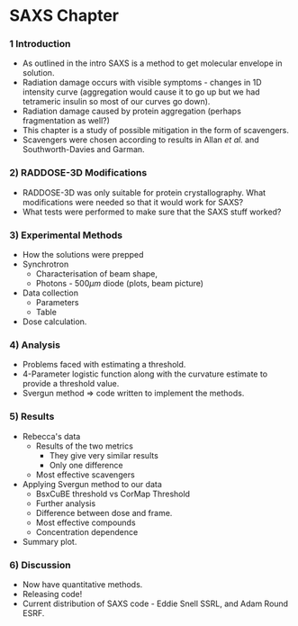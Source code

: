 # SAXS Chapter

### 1 Introduction
 - As outlined in the intro SAXS is a method to get molecular envelope in solution.   
 - Radiation damage occurs with visible symptoms - changes in 1D intensity curve (aggregation would cause it to go up but we had tetrameric insulin so most of our curves go down).
 - Radiation damage caused by protein aggregation (perhaps fragmentation as well?)
 - This chapter is a study of possible mitigation in the form of scavengers.
 - Scavengers were chosen according to results in Allan *et al.* and Southworth-Davies and Garman.

### 2) RADDOSE-3D Modifications
- RADDOSE-3D was only suitable for protein crystallography. What modifications were needed so that it would work for SAXS?
- What tests were performed to make sure that the SAXS stuff worked?

### 3) Experimental Methods
- How the solutions were prepped
- Synchrotron
    - Characterisation of beam shape,
    - Photons - $500 \mu m$ diode (plots, beam picture)
- Data collection
    - Parameters
    - Table
- Dose calculation.

### 4) Analysis
- Problems faced with estimating a threshold.
- 4-Parameter logistic function along with the curvature estimate to provide a threshold value.
- Svergun method  => code written to implement the methods.

### 5) Results
- Rebecca's data
    - Results of the two metrics
        - They give very similar results
        - Only one difference
    - Most effective scavengers
- Applying Svergun method to our data
    - BsxCuBE threshold vs CorMap Threshold
    - Further analysis
    - Difference between dose and frame.
    - Most effective compounds
    - Concentration dependence
- Summary plot.

### 6) Discussion
- Now have quantitative methods.
- Releasing code!
- Current distribution of SAXS code - Eddie Snell SSRL, and Adam Round ESRF.
